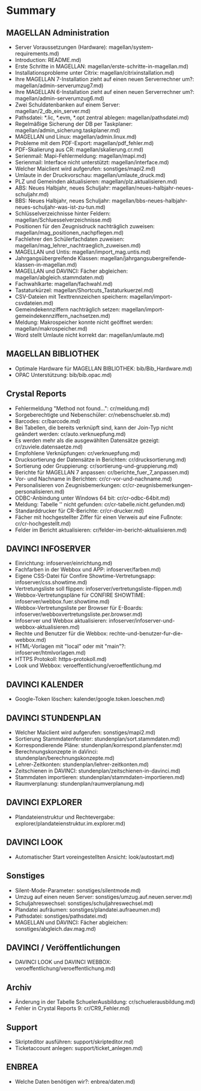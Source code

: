 # Summary


## MAGELLAN Administration

- Server Voraussetzungen \(Hardware\): magellan/system-requirements.md)
- Introduction: README.md)
- Erste Schritte in MAGELLAN: magellan/erste-schritte-in-magellan.md)
- Installationsprobleme unter Citrix: magellan/citrixinstallation.md)
- Ihre MAGELLAN 7-Installation zieht auf einen neuen Serverrechner um?: magellan/admin-serverumzug7.md)
- Ihre MAGELLAN 6-Installation zieht auf einen neuen Serverrechner um?: magellan/admin-serverumzug6.md)
- Zwei Schuldatenbanken auf einem Server: magellan/2_db_ein_server.md)
- Pathsdatei: \*.lic, \*.evm, \*.opt zentral ablegen: magellan/pathsdatei.md)
- Regelmäßige Sicherung der DB per Taskplaner: magellan/admin_sicherung.taskplaner.md)
- MAGELLAN und Linux: magellan/admin.linux.md)
- Probleme mit dem PDF-Export: magellan/pdf_fehler.md)
- PDF-Skalierung aus CR: magellan/skalierung.cr.md)
- Serienmail: Mapi-Fehlermeldung: magellan/mapi.md)
- Serienmail: Interface nicht unterstützt: magellan/interface.md)
- Welcher Maiclient wird aufgerufen: sonstiges/mapi2.md)
- Umlaute in der Druckvorschau: magellan/umlaute_druck.md)
- PLZ und Gemeinden aktualisieren: magellan/plz.aktualisieren.md)
- ABS: Neues Halbjahr, neues Schuljahr: magellan/neues-halbjahr-neues-schuljahr.md)
- BBS: Neues Halbjahr, neues Schuljahr: magellan/bbs-neues-halbjahr-neues-schuljahr-was-ist-zu-tun.md)
- Schlüsselverzeichnisse hinter Feldern: magellan/Schluesselverzeichnisse.md)
- Positionen für den Zeugnisdruck nachträglich zuweisen: magellan/mag_positionen_nachpflegen.md)
- Fachlehrer den Schülerfachdaten zuweisen: magellan/mag_lehrer_nachtraeglich_zuweisen.md)
- MAGELLAN und Untis: magellan/import_mag.untis.md)
- Jahrgangsübergreifende Klassen: magellan/jahrgangsubergreifende-klassen-in-magellan.md)
- MAGELLAN und DAVINCI: Fächer abgleichen: magellan/abgleich.stammdaten.md)
- Fachwahlkarte: magellan/fachwahl.md)
- Tastaturkürzel: magellan/Shortcuts_Tastaturkuerzel.md)
- CSV-Dateien mit Texttrennzeichen speichern: magellan/import-csvdateien.md)
- Gemeindekennziffern nachträglich setzen: magellan/import-gemeindekennziffern_nachsetzen.md)
- Meldung: Makrospeicher konnte nicht geöffnet werden: magellan/makrospeicher.md)
- Word stellt Umlaute nicht korrekt dar: magellan/umlaute.md)

## MAGELLAN BIBLIOTHEK

- Optimale Hardware für MAGELLAN BIBLIOTHEK: bib/Bib_Hardware.md)
- OPAC Unterstützung: bib/bib.opac.md)

## Crystal Reports

- Fehlermeldung "Method not found...": cr/meldung.md)
- Sorgeberechtigte und Nebenschüler: cr/nebenschueler.sb.md)
- Barcodes: cr/barcode.md)
- Bei Tabellen, die bereits verknüpft sind, kann der Join-Typ nicht geändert werden: cr/auto.verknuepfung.md)
- Es werden mehr als die ausgewählten Datensätze gezeigt: cr/zuviele.datensaetze.md)
- Empfohlene Verknüpfungen: cr/verknuepfung.md)
- Drucksortierung der Datensätze in Berichten: cr/drucksortierung.md)
- Sortierung oder Gruppierung: cr/sortierung-und-gruppierung.md)
- Berichte für MAGELLAN 7 anpassen: cr/berichte_fuer_7_anpassen.md)
- Vor- und Nachname in Berichten: cr/cr-vor-und-nachname.md)
- Personalisieren von Zeugnisbemerkungen: cr/cr-zeugnisbemerkungen-personalisieren.md)
- ODBC-Anbindung unter Windows 64 bit: cr/cr-odbc-64bit.md)
- Meldung: Tabelle '' nicht gefunden: cr/cr-tabelle.nicht.gefunden.md)
- Standarddrucker für CR-Berichte: cr/cr-drucker.md)
- Fächer mit hochgestellter Ziffer für einen Verweis auf eine Fußnote: cr/cr-hochgestellt.md)
- Felder im Bericht aktualisieren: cr/felder-im-bericht-aktualisieren.md)

## DAVINCI INFOSERVER

- Einrichtung: infoserver/einrichtung.md)
- Fachfarben in der Webbox und APP: infoserver/farben.md)
- Eigene CSS-Datei für Confire Showtime-Vertretungsapp: infoserver/css.showtime.md)
- Vertretungsliste soll flippen: infoserver/vertretungsliste-flippen.md)
- Webbox-Vertretungspläne für CONFIRE SHOWTIME: infoserver/webbox.fuer.showtime.md)
- Webbox-Vertretungsliste per Browser für E-Boards: infoserver/webboxvertretungsliste.per.browser.md)
- Infoserver und Webbox aktualisieren: infoserver/infoserver-und-webbox-aktualisieren.md)
- Rechte und Benutzer für die Webbox: rechte-und-benutzer-fur-die-webbox.md)
- HTML-Vorlagen mit "local" oder mit "main"?: infoserver/htmlvorlagen.md)
- HTTPS Protokoll: https-protokoll.md)
- Look und Webbox: veroeffentlichung/veroeffentlichung.md

## DAVINCI KALENDER

- Google-Token löschen: kalender/google.token.loeschen.md)

## DAVINCI STUNDENPLAN

- Welcher Maiclient wird aufgerufen: sonstiges/mapi2.md)
- Sortierung Stammdatenfenster: stundenplan/sort.stammdaten.md)
- Korrespondierende Pläne: stundenplan/korrespond.planfenster.md)
- Berechnungskonzepte in daVinci: stundenplan/berechnungskonzepte.md)
- Lehrer-Zeitkonten: stundenplan/lehrer-zeitkonten.md)
- Zeitschienen in DAVINCI: stundenplan/zeitschienen-in-davinci.md)
- Stammdaten importieren: stundenplan/stammdaten-importieren.md)
- Raumverplanung: stundenplan/raumverplanung.md)

## DAVINCI EXPLORER

- Plandateienstruktur und Rechtevergabe: explorer/plandateienstruktur.im.explorer.md)

## DAVINCI LOOK

- Automatischer Start voreingestellten Ansicht: look/autostart.md)

## Sonstiges

- Silent-Mode-Parameter: sonstiges/silentmode.md)
- Umzug auf einen neuen Server: sonstiges/umzug.auf.neuen.server.md)
- Schuljahreswechsel: sonstiges/schuljahreswechsel.md)
- Plandatei aufräumen: sonstiges/plandatei.aufraeumen.md)
- Pathsdatei: sonstiges/pathsdatei.md)
- MAGELLAN und DAVINCI: Fächer abgleichen: sonstiges/abgleich.dav.mag.md)

## DAVINCI / Veröffentlichungen

- DAVINCI LOOK und DAVINCI WEBBOX: veroeffentlichung/veroeffentlichung.md)

## Archiv

- Änderung in der Tabelle SchuelerAusbildung: cr/schuelerausbildung.md)
- Fehler in Crystal Reports 9: cr/CR9_Fehler.md)

## Support

- Skripteditor ausführen: support/skripteditor.md)
- Ticketaccount anlegen: support/ticket_anlegen.md)

## ENBREA

- Welche Daten benötigen wir?: enbrea/daten.md)  